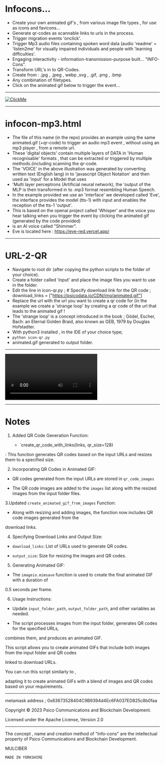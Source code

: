 # Infocons...

* Create your own animated gif's , from various image file types , for use as icons and favicons...
* Generate qr-codes as scannable links to urls in the process.
* Trigger migration events 'onclick'.
* Trigger Mp3 audio files containing spoken word data (audio 'readme' = 'listen2me' for visually impaired individuals and people with 'learning difficulties'.
* Engaging interactivity - information-transmission-purpose built... "INFO-Cons".
* Transform URL's in to QR-Codes.
* Create from : .jpg , .jpeg , webp ,svg , .gif, .png , .bmp
* Any combination of filetypes.
* Click on the animated gif below to trigger the event...
********************************************************************************************************************************************************************************

[![ClickMe](https://psicodata.io/CDN/img/animated.gif)](https://psicodata.io/wordpress/)

********************************************************************************************************************************************************************************
# infocon-mp3.html

* The file of this name (in the repo) provides an example using the same animated.gif (+qr-code) to trigger an audio mp3 event , without using an mp3 player , from a remote url.
* These 'digital objects' contain multiple layers of DATA in 'Human recognisable' formats , that can be extracted or triggered by multiple methods.(including scanning the qr-code.
* The 'VOICE' in the above illustration was generated by converting written text (English lang) in to 'javascript Object Notation' and then used as 'input' for a Model that uses
*  'Multi layer perceptrons (Artificial neural network), the 'output of the MLP is then transformed in to .mp3 format resembling Human Speech.
* In the example provided  we use an 'interface' we developed called 'Eve', the interface provides the model (tts-1) with input and enables the reception of the tts-1 'output'.
* This is based on the openai project called 'Whisper' and the voice you hear talking when you trigger the event by clicking the animated gif (generated by the code provided)
* is an AI voice called "Shimmer".
* Eve is located here : https://eve-red.vercel.app/
******************************************************************************************************************************************************************************** 
# URL-2-QR

* Navigate to root dir (after copying the python scripts to the folder of your choice).
* Create a folder called 'input' and place the image files you want to use in the folder.
* Edit the line in icon-qr.py ; # Specify download link for the QR code ; download_links = ["https://psicodata.io/CDN/img/animated.gif"]
* Replace the url with the url you want to create a qr code for (in the example we create a 'strange loop' by creating a qr code of the url that leads to the animated gif !
* The 'strange loop' is a concept introduced in the book ; Gödel, Escher, Bach: an Eternal Golden Braid, also known as GEB,  1979  by Douglas Hofstadter. 
* With python3 installed , in the IDE of your choice type;
* ```python icon-qr.py```
* animated.gif generated to output folder.
********************************************************************************************************************************************************************************
![shimmer](https://github.com/Mulc1b3R/animated-gif-maker/blob/main/ai.mp4)
********************************************************************************************************************************************************************************
# Notes
1. Added QR Code Generation Function: 

    - `create_qr_code_with_links(links, qr_size=128)
	
: This function generates QR codes based on the input URLs and resizes them to a specified size.

2. Incorporating QR Codes in Animated GIF:

 - QR codes generated from the input URLs are stored in `qr_code_images`
 
 - The QR code images are added to the `images` list along with the resized images from the input folder files.

3.Updated `create_animated_gif_from_images` Function:

 - Along with resizing and adding images, the function now includes QR code images generated from the 
 
 download links.

4. Specifying Download Links and Output Size:

 - `download_links`: List of URLs used to generate QR codes.
 
 - `output_size`: Size for resizing the images and QR codes.

5. Generating Animated GIF:

 - The `imageio.mimsave` function is used to create the final animated GIF with a duration of

0.5 seconds per frame.

6. Usage Instructions:

 - Update `input_folder_path`, `output_folder_path`, and other variables as needed.
	
 - The script processes images from the input folder, generates QR codes for the specified URLs,

combines them, and produces an animated GIF.

This script allows you to create animated GIFs that include both images from the input folder and QR codes

 linked to download URLs.

 You can run this script similarly to ,
 
 adapting it to create animated GIFs with a blend of images and QR codes based on your requirements.

 ***********************************************************************************************************************************************************************************************

 metamask address ; 0x63673528404C9B9394d4Ec6FA037ED825c8b0faa
  
Copyright © 2023 Psico Communications and Blockchain Development.

Licensed under the Apache License, Version 2.0
************************************************************************************************************************************************************************************************
The concept , name and creation method of "Info-cons" are the intellectual property of Psico Communications and Blockchain Development.

MULCIBER

```
MADE IN YORKSHIRE
```


